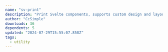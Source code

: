 ```yaml
---
name: "sv-print"
description: "Print Svelte components, supports custom design and layout."
author: "CcSimple"
downloads: 36
dependents: 5
updated: "2024-07-29T15:55:07.858Z"
tags: 
  - utility
---
```

